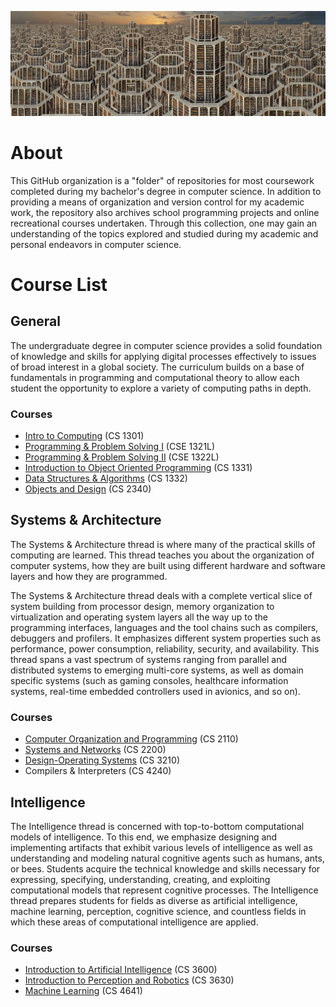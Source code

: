 ![image](https://github.com/Fried-man-Education/.github/blob/main/banner.png)
# About
This GitHub organization is a "folder" of repositories for most coursework completed during my bachelor's degree in computer science. In addition to providing a means of organization and version control for my academic work, the repository also archives school programming projects and online recreational courses undertaken. Through this collection, one may gain an understanding of the topics explored and studied during my academic and personal endeavors in computer science.
# Course List
## General
The undergraduate degree in computer science provides a solid foundation of knowledge and skills for applying digital processes effectively to issues of broad interest in a global society. The curriculum builds on a base of fundamentals in programming and computational theory to allow each student the opportunity to explore a variety of computing paths in depth.
### Courses
- [Intro to Computing](https://github.com/Fried-man-Education/CS_1301) (CS 1301)
- [Programming & Problem Solving I](https://github.com/Fried-man-Education/CSE_1321L) (CSE 1321L)
- [Programming & Problem Solving II](https://github.com/Fried-man-Education/CSE_1322L) (CSE 1322L)
- [Introduction to Object Oriented Programming](https://github.com/Fried-man-Education/CS_1331) (CS 1331)
- [Data Structures & Algorithms](https://github.com/Fried-man-Education/CS_1332) (CS 1332)
- [Objects and Design](https://github.com/Fried-man-Education/CS_2340) (CS 2340)
## Systems & Architecture
The Systems & Architecture thread is where many of the practical skills of computing are learned. This thread teaches you about the organization of computer systems, how they are built using different hardware and software layers and how they are programmed.

The Systems & Architecture thread deals with a complete vertical slice of system building from processor design, memory organization to virtualization and operating system layers all the way up to the programming interfaces, languages and the tool chains such as compilers, debuggers and profilers. It emphasizes different system properties such as performance, power consumption, reliability, security, and availability. This thread spans a vast spectrum of systems ranging from parallel and distributed systems to emerging multi-core systems, as well as domain specific systems (such as gaming consoles, healthcare information systems, real-time embedded controllers used in avionics, and so on).
### Courses
- [Computer Organization and Programming](https://github.com/Fried-man-Education/CS_2110) (CS 2110)
- [Systems and Networks](https://github.com/Fried-man-Education/CS_2200) (CS 2200)
- [Design-Operating Systems](https://github.com/Fried-man-Education/CS_3210) (CS 3210)
- Compilers & Interpreters (CS 4240)
## Intelligence
The Intelligence thread is concerned with top-to-bottom computational models of intelligence. To this end, we emphasize designing and implementing artifacts that exhibit various levels of intelligence as well as understanding and modeling natural cognitive agents such as humans, ants, or bees. Students acquire the technical knowledge and skills necessary for expressing, specifying, understanding, creating, and exploiting computational models that represent cognitive processes. The Intelligence thread prepares students for fields as diverse as artificial intelligence, machine learning, perception, cognitive science, and countless fields in which these areas of computational intelligence are applied.
### Courses
- [Introduction to Artificial Intelligence](https://github.com/Fried-man-Education/CS_3600) (CS 3600)
- [Introduction to Perception and Robotics](https://github.com/Fried-man-Education/CS_3630) (CS 3630)
- [Machine Learning](https://github.com/Fried-man-Education/CS_4641) (CS 4641)
